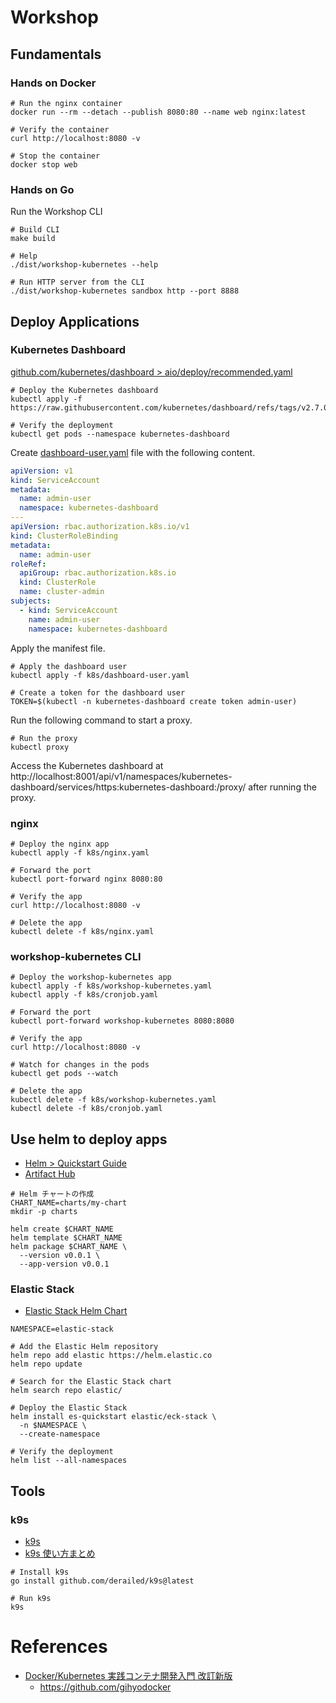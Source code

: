 # Workshop

## Fundamentals

### Hands on Docker

```shell
# Run the nginx container
docker run --rm --detach --publish 8080:80 --name web nginx:latest

# Verify the container
curl http://localhost:8080 -v

# Stop the container
docker stop web
```

### Hands on Go

Run the Workshop CLI

```shell
# Build CLI
make build

# Help
./dist/workshop-kubernetes --help

# Run HTTP server from the CLI
./dist/workshop-kubernetes sandbox http --port 8888
```

## Deploy Applications

### Kubernetes Dashboard

[github.com/kubernetes/dashboard > aio/deploy/recommended.yaml](https://github.com/kubernetes/dashboard/blob/v2.7.0/aio/deploy/recommended.yaml)

```shell
# Deploy the Kubernetes dashboard
kubectl apply -f https://raw.githubusercontent.com/kubernetes/dashboard/refs/tags/v2.7.0/aio/deploy/recommended.yaml

# Verify the deployment
kubectl get pods --namespace kubernetes-dashboard
```

Create [dashboard-user.yaml](../k8s/dashboard-user.yaml) file with the following content.

```yaml
apiVersion: v1
kind: ServiceAccount
metadata:
  name: admin-user
  namespace: kubernetes-dashboard
---
apiVersion: rbac.authorization.k8s.io/v1
kind: ClusterRoleBinding
metadata:
  name: admin-user
roleRef:
  apiGroup: rbac.authorization.k8s.io
  kind: ClusterRole
  name: cluster-admin
subjects:
  - kind: ServiceAccount
    name: admin-user
    namespace: kubernetes-dashboard
```

Apply the manifest file.

```shell
# Apply the dashboard user
kubectl apply -f k8s/dashboard-user.yaml

# Create a token for the dashboard user
TOKEN=$(kubectl -n kubernetes-dashboard create token admin-user)
```

Run the following command to start a proxy.

```shell
# Run the proxy
kubectl proxy
```

Access the Kubernetes dashboard at http://localhost:8001/api/v1/namespaces/kubernetes-dashboard/services/https:kubernetes-dashboard:/proxy/ after running the proxy.

### nginx

```shell
# Deploy the nginx app
kubectl apply -f k8s/nginx.yaml

# Forward the port
kubectl port-forward nginx 8080:80

# Verify the app
curl http://localhost:8080 -v

# Delete the app
kubectl delete -f k8s/nginx.yaml
```

### workshop-kubernetes CLI

```shell
# Deploy the workshop-kubernetes app
kubectl apply -f k8s/workshop-kubernetes.yaml
kubectl apply -f k8s/cronjob.yaml

# Forward the port
kubectl port-forward workshop-kubernetes 8080:8080

# Verify the app
curl http://localhost:8080 -v

# Watch for changes in the pods
kubectl get pods --watch

# Delete the app
kubectl delete -f k8s/workshop-kubernetes.yaml
kubectl delete -f k8s/cronjob.yaml
```

## Use helm to deploy apps

- [Helm > Quickstart Guide](https://helm.sh/docs/intro/quickstart/)
- [Artifact Hub](https://artifacthub.io/)

```shell
# Helm チャートの作成
CHART_NAME=charts/my-chart
mkdir -p charts

helm create $CHART_NAME
helm template $CHART_NAME
helm package $CHART_NAME \
  --version v0.0.1 \
  --app-version v0.0.1
```

### Elastic Stack

- [Elastic Stack Helm Chart](https://www.elastic.co/guide/en/cloud-on-k8s/current/k8s-stack-helm-chart.html)

```shell
NAMESPACE=elastic-stack

# Add the Elastic Helm repository
helm repo add elastic https://helm.elastic.co
helm repo update

# Search for the Elastic Stack chart
helm search repo elastic/

# Deploy the Elastic Stack
helm install es-quickstart elastic/eck-stack \
  -n $NAMESPACE \
  --create-namespace

# Verify the deployment
helm list --all-namespaces
```

## Tools

### k9s

- [k9s](https://github.com/derailed/k9s)
- [k9s 使い方まとめ](https://qiita.com/t0m0ya/items/15ee4d43dcda4701946c)

```shell
# Install k9s
go install github.com/derailed/k9s@latest

# Run k9s
k9s
```

# References

- [Docker/Kubernetes 実践コンテナ開発入門 改訂新版](https://gihyo.jp/book/2024/978-4-297-14017-5)
  - https://github.com/gihyodocker
